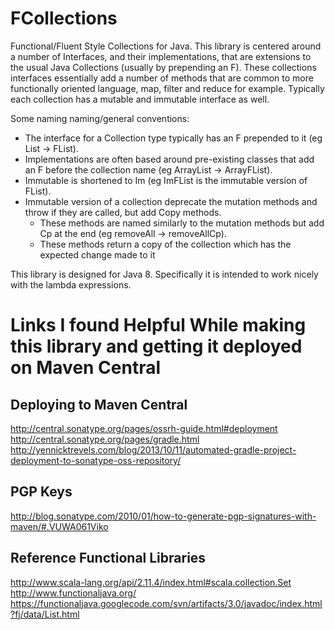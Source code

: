# FCollections
Functional/Fluent Style Collections for Java. This library is centered around a number of Interfaces, and their implementations, that are extensions to the usual Java Collections (usually by prepending an F). These collections
interfaces essentially add a number of methods that are common to more functionally oriented language, map, filter
and reduce for example. Typically each collection has a mutable and immutable interface as well.

Some naming naming/general conventions:
* The interface for a Collection type typically has an F prepended to it (eg List -> FList).
* Implementations are often based around pre-existing classes that add an F before the collection name (eg ArrayList -> ArrayFList).
* Immutable is shortened to Im (eg ImFList is the immutable version of FList).
* Immutable version of a collection deprecate the mutation methods and throw if they are called, but add Copy methods. 
  * These methods are named similarly to the mutation methods but add Cp at the end (eg removeAll -> removeAllCp).
  * These methods return a copy of the collection which has the expected change made to it

This library is designed for Java 8. Specifically it is intended to work nicely with the lambda expressions.

# Links I found Helpful While making this library and getting it deployed on Maven Central

## Deploying to Maven Central
http://central.sonatype.org/pages/ossrh-guide.html#deployment
http://central.sonatype.org/pages/gradle.html
http://yennicktrevels.com/blog/2013/10/11/automated-gradle-project-deployment-to-sonatype-oss-repository/

## PGP Keys
http://blog.sonatype.com/2010/01/how-to-generate-pgp-signatures-with-maven/#.VUWA061Viko

## Reference Functional Libraries
http://www.scala-lang.org/api/2.11.4/index.html#scala.collection.Set
http://www.functionaljava.org/
https://functionaljava.googlecode.com/svn/artifacts/3.0/javadoc/index.html?fj/data/List.html